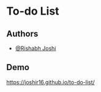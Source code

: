 # To-do List

## Authors

- [@Rishabh Joshi](https://www.github.com/joshir16)

## Demo

https://joshir16.github.io/to-do-list/
